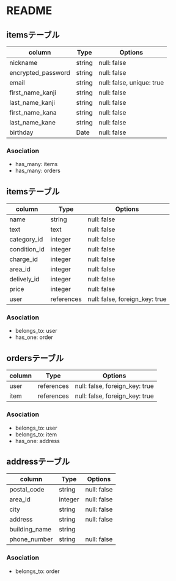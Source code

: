 # README

## itemsテーブル

| column             | Type    | Options                   |
| ------------------ | ------- | ------------------------- |
| nickname           | string  | null: false               |
| encrypted_password | string  | null: false               |
| email              | string  | null: false, unique: true |
| first_name_kanji   | string  | null: false               |
| last_name_kanji    | string  | null: false               |
| first_name_kana    | string  | null: false               |
| last_name_kane     | string  | null: false               |
| birthday           | Date    | null: false               |


### Asociation
- has_many: items
- has_many: orders



## itemsテーブル

| column       | Type       | Options                        |
| ------------ | ---------- | ------------------------------ |
| name         | string     | null: false                    |
| text         | text       | null: false                    |
| category_id  | integer    | null: false                    |
| condition_id | integer    | null: false                    |
| charge_id    | integer    | null: false                    |
| area_id      | integer    | null: false                    |
| delively_id  | integer    | null: false                    |
| price        | integer    | null: false                    |
| user         | references | null: false, foreign_key: true |

### Asociation
- belongs_to: user
- has_one: order


## ordersテーブル

| column  | Type       | Options                        |
| ------- | ---------- | ------------------------------ |
| user    | references | null: false, foreign_key: true |
| item    | references | null: false, foreign_key: true |

### Asociation
- belongs_to: user
- belongs_to: item
- has_one: address


## addressテーブル

| column        | Type    | Options     |
| ------------- | ------- | ----------- |
| postal_code   | string  | null: false |
| area_id       | integer | null: false |
| city          | string  | null: false |
| address       | string  | null: false |
| building_name | string  |             |
| phone_number  | string  | null: false |

### Asociation
- belongs_to: order